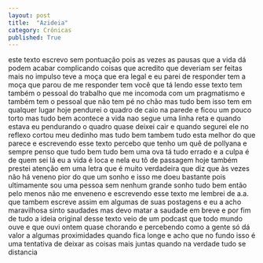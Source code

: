 ```yaml
---
layout: post
title:  "Azideia"
category: Crônicas
published: True
---
```


este texto escrevo sem pontuação pois as vezes as pausas que a vida dá podem acabar complicando coisas que acredito que deveriam ser feitas mais no impulso teve a moça que era legal e eu parei de responder tem a moça que parou de me responder tem você que tá lendo esse texto tem também o pessoal do trabalho que me incomoda com um pragmatismo e também tem o pessoal que não tem pé no chão mas tudo bem isso tem em qualquer lugar hoje pendurei o quadro de caio na parede e ficou um pouco torto mas tudo bem acontece a vida nao segue uma linha reta e quando estava eu pendurando o quadro quase deixei cair e quando segurei ele no reflexo cortou meu dedinho mas tudo bem tambem tudo esta melhor do que parece e escrevendo esse texto percebo que tenho um quê de pollyana e sempre penso que tudo bem tudo bem uma ova tá tudo errado e a culpa é de quem sei lá eu a vida é loca e nela eu tô de passagem hoje também prestei atenção em uma letra que é muito verdadeira que diz que às vezes não há veneno pior do que um sonho e isso me doeu bastante pois ultimamente sou uma pessoa sem nenhum grande sonho tudo bem então pelo menos não me enveneno e escrevendo esse texto me lembrei de a.a. que tambem escreve assim em algumas de suas postagens e eu a acho maravilhosa sinto saudades mas devo matar a saudade em breve e por fim de tudo a ideia original desse texto veio de um podcast que todo mundo ouve e que ouvi ontem quase chorando e percebendo como a gente só dá valor a algumas proximidades quando fica longe e acho que no fundo isso é uma tentativa de deixar as coisas mais juntas quando na verdade tudo se distancia
